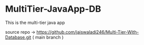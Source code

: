 # MultiTier-JavaApp-DB
This is the multi-tier java app 


source repo -> https://github.com/jaiswaladi246/Multi-Tier-With-Database.git ( main branch )